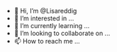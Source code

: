 - 👋 Hi, I’m @Lisareddig
- 👀 I’m interested in ...
- 🌱 I’m currently learning ...
- 💞️ I’m looking to collaborate on ...
- 📫 How to reach me ...

<!---
Lisareddig/Lisareddig is a ✨ special ✨ repository because its `README.md` (this file) appears on your GitHub profile.
You can click the Preview link to take a look at your changes.
--->
